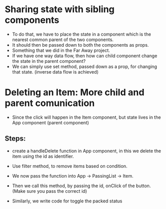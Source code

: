 # Sharing state with sibling components

- To do that, we have to place the state in a component which is the nearest common parent of the two components.
- It should then be passed down to both the components as props.
- Something that we did in the Far Away project.
- If we have one way data flow, then how can child component change the state in the parent component?
- We can simply use set method, passed down as a prop, for changing that state. (inverse data flow is achieved)

# Deleting an Item: More child and parent comunication

- Since the click will happen in the Item component, but state lives in the App component (parent component)

## Steps:

- create a handleDelete function in App component, in this we delete the item using the id as identifier.
- Use filter method, to remove items based on condition.
- We now pass the function into App -> PassingList -> Item.
- Then we call this method, by passing the id, onClick of the button. (Make sure you pass the correct id)

- Similarly, we write code for toggle the packed status
